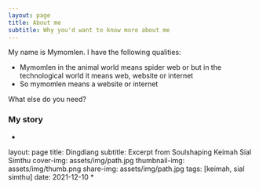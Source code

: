 ```yaml
---
layout: page
title: About me
subtitle: Why you'd want to know more about me
---
```


My name is Mymomlen. I have the following qualities:

- Mymomlen in the animal world means spider web or but in the technological world it means web, website or internet
- So mymomlen means a website or internet

What else do you need?

### My story

<!--To be honest, I'm having some trouble remembering right now, so why don't you just watch [my movie](https://en.wikipedia.org/wiki/The_Princess_Bride_%28film%29) and it will answer **all** your questions.-->


*
layout: page
title: Dingdiang
subtitle: Excerpt from Soulshaping Keimah Sial Simthu
cover-img: assets/img/path.jpg
thumbnail-img: assets/img/thumb.png
share-img: assets/img/path.jpg
tags: [keimah, sial simthu]
date: 2021-12-10
*
